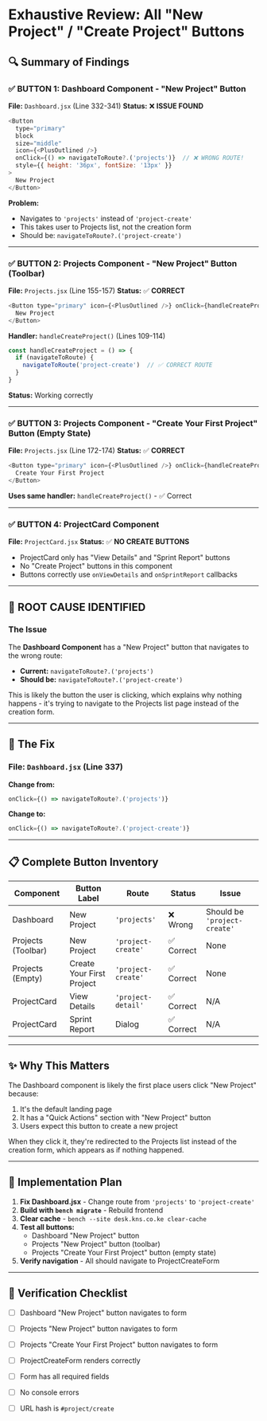 # Exhaustive Review: All "New Project" / "Create Project" Buttons

## 🔍 Summary of Findings

### ✅ BUTTON 1: Dashboard Component - "New Project" Button
**File:** `Dashboard.jsx` (Line 332-341)
**Status:** ❌ **ISSUE FOUND**

```javascript
<Button
  type="primary"
  block
  size="middle"
  icon={<PlusOutlined />}
  onClick={() => navigateToRoute?.('projects')}  // ❌ WRONG ROUTE!
  style={{ height: '36px', fontSize: '13px' }}
>
  New Project
</Button>
```

**Problem:** 
- Navigates to `'projects'` instead of `'project-create'`
- This takes user to Projects list, not the creation form
- Should be: `navigateToRoute?.('project-create')`

---

### ✅ BUTTON 2: Projects Component - "New Project" Button (Toolbar)
**File:** `Projects.jsx` (Line 155-157)
**Status:** ✅ **CORRECT**

```javascript
<Button type="primary" icon={<PlusOutlined />} onClick={handleCreateProject}>
  New Project
</Button>
```

**Handler:** `handleCreateProject()` (Lines 109-114)
```javascript
const handleCreateProject = () => {
  if (navigateToRoute) {
    navigateToRoute('project-create')  // ✅ CORRECT ROUTE
  }
}
```

**Status:** Working correctly

---

### ✅ BUTTON 3: Projects Component - "Create Your First Project" Button (Empty State)
**File:** `Projects.jsx` (Line 172-174)
**Status:** ✅ **CORRECT**

```javascript
<Button type="primary" icon={<PlusOutlined />} onClick={handleCreateProject}>
  Create Your First Project
</Button>
```

**Uses same handler:** `handleCreateProject()` - ✅ Correct

---

### ✅ BUTTON 4: ProjectCard Component
**File:** `ProjectCard.jsx`
**Status:** ✅ **NO CREATE BUTTONS**

- ProjectCard only has "View Details" and "Sprint Report" buttons
- No "Create Project" buttons in this component
- Buttons correctly use `onViewDetails` and `onSprintReport` callbacks

---

## 🎯 ROOT CAUSE IDENTIFIED

### The Issue
The **Dashboard Component** has a "New Project" button that navigates to the wrong route:
- **Current:** `navigateToRoute?.('projects')` 
- **Should be:** `navigateToRoute?.('project-create')`

This is likely the button the user is clicking, which explains why nothing happens - it's trying to navigate to the Projects list page instead of the creation form.

---

## 🔧 The Fix

### File: `Dashboard.jsx` (Line 337)

**Change from:**
```javascript
onClick={() => navigateToRoute?.('projects')}
```

**Change to:**
```javascript
onClick={() => navigateToRoute?.('project-create')}
```

---

## 📋 Complete Button Inventory

| Component | Button Label | Route | Status | Issue |
|-----------|--------------|-------|--------|-------|
| Dashboard | New Project | `'projects'` | ❌ Wrong | Should be `'project-create'` |
| Projects (Toolbar) | New Project | `'project-create'` | ✅ Correct | None |
| Projects (Empty) | Create Your First Project | `'project-create'` | ✅ Correct | None |
| ProjectCard | View Details | `'project-detail'` | ✅ Correct | N/A |
| ProjectCard | Sprint Report | Dialog | ✅ Correct | N/A |

---

## ✨ Why This Matters

The Dashboard component is likely the first place users click "New Project" because:
1. It's the default landing page
2. It has a "Quick Actions" section with "New Project" button
3. Users expect this button to create a new project

When they click it, they're redirected to the Projects list instead of the creation form, which appears as if nothing happened.

---

## 🚀 Implementation Plan

1. **Fix Dashboard.jsx** - Change route from `'projects'` to `'project-create'`
2. **Build with `bench migrate`** - Rebuild frontend
3. **Clear cache** - `bench --site desk.kns.co.ke clear-cache`
4. **Test all buttons:**
   - Dashboard "New Project" button
   - Projects "New Project" button (toolbar)
   - Projects "Create Your First Project" button (empty state)
5. **Verify navigation** - All should navigate to ProjectCreateForm

---

## 📝 Verification Checklist

- [ ] Dashboard "New Project" button navigates to form
- [ ] Projects "New Project" button navigates to form
- [ ] Projects "Create Your First Project" button navigates to form
- [ ] ProjectCreateForm renders correctly
- [ ] Form has all required fields
- [ ] No console errors
- [ ] URL hash is `#project/create`

